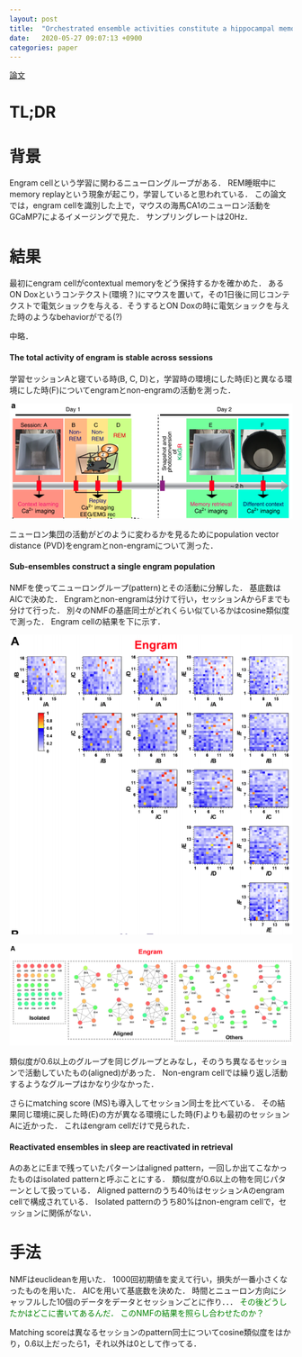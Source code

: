 ```yaml
---
layout: post
title:  "Orchestrated ensemble activities constitute a hippocampal memory engram (Ghandour et al., 2019)"
date:   2020-05-27 09:07:13 +0900
categories: paper
---
```

[論文](https://www.nature.com/articles/s41467-019-10683-2)

# TL;DR

# 背景
Engram cellという学習に関わるニューロングループがある．
REM睡眠中にmemory replayという現象が起こり，学習していると思われている．
この論文では，engram cellを識別した上で，マウスの海馬CA1のニューロン活動をGCaMP7によるイメージングで見た．
サンプリングレートは20Hz．

# 結果
最初にengram cellがcontextual memoryをどう保持するかを確かめた．
あるON Doxというコンテクスト(環境？)にマウスを置いて，その1日後に同じコンテクストで電気ショックを与える．そうするとON Doxの時に電気ショックを与えた時のようなbehaviorがでる(?)

中略．

#### The total activity of engram is stable across sessions
学習セッションAと寝ている時(B, C, D)と，学習時の環境にした時(E)と異なる環境にした時(F)についてengramとnon-engramの活動を測った．

![experiment](/assets/2020-05-27-4.png)

ニューロン集団の活動がどのように変わるかを見るためにpopulation vector distance (PVD)をengramとnon-engramについて測った．

#### Sub-ensembles construct a single engram population
NMFを使ってニューロングループ(pattern)とその活動に分解した．
基底数はAICで決めた．
Engramとnon-engramは分けて行い，セッションAからFまでも分けて行った．
別々のNMFの基底同士がどれくらい似ているかはcosine類似度で測った．
Engram cellの結果を下に示す．

![S4A](/assets/2020-05-27-5.png)

![S5A](/assets/2020-05-27-6.png)

類似度が0.6以上のグループを同じグループとみなし，そのうち異なるセッションで活動していたもの(aligned)があった．
Non-engram cellでは繰り返し活動するようなグループはかなり少なかった．

さらにmatching score (MS)も導入してセッション同士を比べている．
その結果同じ環境に戻した時(E)の方が異なる環境にした時(F)よりも最初のセッションAに近かった．
これはengram cellだけで見られた．

#### Reactivated ensembles in sleep are reactivated in retrieval
AのあとにEまで残っていたパターンはaligned pattern，一回しか出てこなかったものはisolated patternと呼ぶことにする．
類似度が0.6以上の物を同じパターンとして扱っている．
Aligned patternのうち40％はセッションAのengram cellで構成されている．
Isolated patternのうち80%はnon-engram cellで，セッションに関係がない．

# 手法
NMFはeuclideanを用いた．
1000回初期値を変えて行い，損失が一番小さくなったものを用いた．
AICを用いて基底数を決めた．
時間とニューロン方向にシャッフルした10個のデータをデータとセッションごとに作り．．．
<font color="green">その後どうしたかはどこに書いてあるんだ．
このNMFの結果を照らし合わせたのか？</font>

Matching scoreは異なるセッションのpattern同士についてcosine類似度をはかり，0.6以上だったら1，それ以外は0として作ってる．
